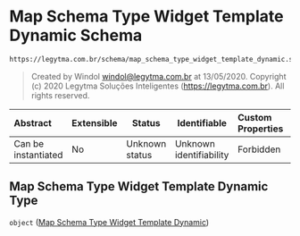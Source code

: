 # Map Schema Type Widget Template Dynamic Schema

```txt
https://legytma.com.br/schema/map_schema_type_widget_template_dynamic.schema.json
```




> Created by Windol [windol@legytma.com.br](mailto:windol@legytma.com.br) at 13/05/2020.
> Copyright (c) 2020 Legytma Soluções Inteligentes (<https://legytma.com.br>). All rights reserved.
>

| Abstract            | Extensible | Status         | Identifiable            | Custom Properties | Additional Properties | Access Restrictions | Defined In                                                                                                                                  |
| :------------------ | ---------- | -------------- | ----------------------- | :---------------- | --------------------- | ------------------- | ------------------------------------------------------------------------------------------------------------------------------------------- |
| Can be instantiated | No         | Unknown status | Unknown identifiability | Forbidden         | Allowed               | none                | [map_schema_type_widget_template_dynamic.schema.json](../schema/map_schema_type_widget_template_dynamic.schema.json "open original schema") |

## Map Schema Type Widget Template Dynamic Type

`object` ([Map Schema Type Widget Template Dynamic](map_schema_type_widget_template_dynamic.md))
